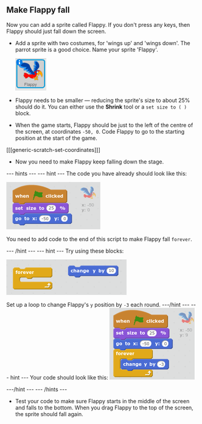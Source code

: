 

## Make Flappy fall

Now you can add a sprite called Flappy. If you don't press any keys, then Flappy should just fall down the screen.

+ Add a sprite with two costumes, for 'wings up' and 'wings down'. The parrot sprite is a good choice. Name your sprite 'Flappy'.

    ![screenshot](images/flappy-parrot.png)

+ Flappy needs to be smaller — reducing the sprite's size to about 25% should do it. You can either use the **Shrink** tool or a `set size to ( )` block.  

+ When the game starts, Flappy should be just to the left of the centre of the screen, at coordinates `-50, 0`. Code Flappy to go to the starting position at the start of the game.

[[[generic-scratch-set-coordinates]]]

+ Now you need to make Flappy keep falling down the stage.

--- hints ---
--- hint ---
The code you have already should look like this:

![screenshot](images/flappy-setup-code.png)

You need to add code to the end of this script to make Flappy fall `forever`.

--- /hint ---
--- hint ---
Try using these blocks:

![screenshot](images/flappy-fall-blocks.png)

Set up a loop to change Flappy's `y` position by `-3` each round.
---/hint ---
--- hint ---
Your code should look like this:
![screenshot](images/flappy-fall-code.png)

---/hint ---
--- /hints ---

+ Test your code to make sure Flappy starts in the middle of the screen and falls to the bottom. When you drag Flappy to the top of the screen, the sprite should fall again.
